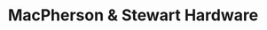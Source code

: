 ---
title: "MacPherson & Stewart Hardware"
url: /petitcodiac/macpherson-und-stewart-hardware/
shop: Eisenwaren
---